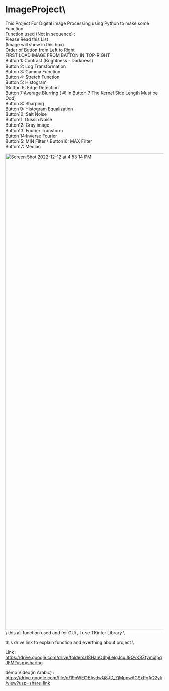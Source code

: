 # ImageProject\
This Project For Digital image Processing using Python to make some Function\
Function used (Not in sequence) : \
Please Read this List \
(Image will show in this box)\
Order of Button from Left to Right \
FIRST  LOAD  IMAGE  FROM  BATTON  IN  TOP-RIGHT \
Button 1: Contrast (Brightness - Darkness) \
Button 2: Log Transformation \
Button 3: Gamma Function \
Button 4: Stretch Function \
Button 5: Histogram \
fButton 6: Edge Detection\
Button 7:Average Blurring ( #! In Button 7 The Kernel Side Length Must be Odd) \
Button 8: Sharping  \
Button 9: Histogram Equalization \
Button10: Salt Noise \
Button11: Gussin Noise \
Button12: Gray image\
Button13: Fourier Transform \
Button 14:Inverse Fourier\
Button15: MIN Filter \ 
Button16: MAX Filter \
Button17: Median 

<img width="1512" alt="Screen Shot 2022-12-12 at 4 53 14 PM" src="https://user-images.githubusercontent.com/83542891/210368462-b14a67fb-56a5-4db9-8989-182323cde601.png">
\
this all function used and for GUi , I use TKinter Library \

this drive link to explain function and everthing about project \

Link : https://drive.google.com/drive/folders/18HanO4hjLelgJcgJ9QvK8ZtymoIpqJFM?usp=sharing

demo Video(in Arabic) : https://drive.google.com/file/d/19nWEOEAvdwQ8JD_ZjMppwAGSxPgAQ2yk/view?usp=share_link
